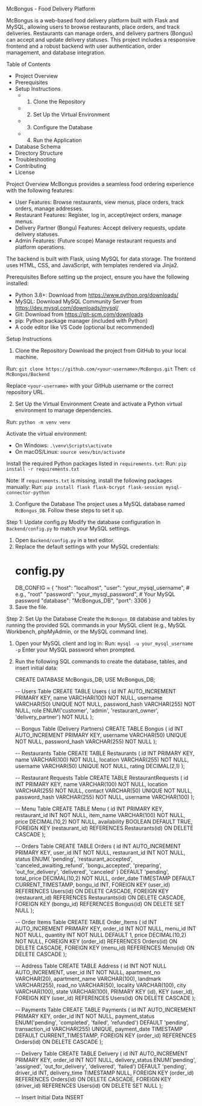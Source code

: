 McBongus - Food Delivery Platform

McBongus is a web-based food delivery platform built with Flask and MySQL, allowing users to browse restaurants, place orders, and track deliveries. Restaurants can manage orders, and delivery partners (Bongus) can accept and update delivery statuses. This project includes a responsive frontend and a robust backend with user authentication, order management, and database integration.

Table of Contents
- Project Overview
- Prerequisites
- Setup Instructions
  - 1. Clone the Repository
  - 2. Set Up the Virtual Environment
  - 3. Configure the Database
  - 4. Run the Application
- Database Schema
- Directory Structure
- Troubleshooting
- Contributing
- License

Project Overview
McBongus provides a seamless food ordering experience with the following features:
- User Features: Browse restaurants, view menus, place orders, track orders, manage addresses.
- Restaurant Features: Register, log in, accept/reject orders, manage menus.
- Delivery Partner (Bongu) Features: Accept delivery requests, update delivery statuses.
- Admin Features: (Future scope) Manage restaurant requests and platform operations.

The backend is built with Flask, using MySQL for data storage. The frontend uses HTML, CSS, and JavaScript, with templates rendered via Jinja2.

Prerequisites
Before setting up the project, ensure you have the following installed:
- Python 3.8+: Download from https://www.python.org/downloads/
- MySQL: Download MySQL Community Server from https://dev.mysql.com/downloads/mysql/
- Git: Download from https://git-scm.com/downloads
- pip: Python package manager (included with Python)
- A code editor like VS Code (optional but recommended)

Setup Instructions

1. Clone the Repository
Download the project from GitHub to your local machine.

Run: `git clone https://github.com/<your-username>/McBongus.git`
Then: `cd McBongus/Backend`

Replace `<your-username>` with your GitHub username or the correct repository URL.

2. Set Up the Virtual Environment
Create and activate a Python virtual environment to manage dependencies.

Run: `python -m venv venv`

Activate the virtual environment:
- On Windows: `.\venv\Scripts\activate`
- On macOS/Linux: `source venv/bin/activate`

Install the required Python packages listed in `requirements.txt`:
Run: `pip install -r requirements.txt`

Note: If `requirements.txt` is missing, install the following packages manually:
Run: `pip install flask flask-bcrypt flask-session mysql-connector-python`

3. Configure the Database
The project uses a MySQL database named `McBongus_DB`. Follow these steps to set it up.

Step 1: Update config.py
Modify the database configuration in `Backend/config.py` to match your MySQL settings.

1. Open `Backend/config.py` in a text editor.
2. Replace the default settings with your MySQL credentials:
   # config.py
   DB_CONFIG = {
       "host": "localhost",
       "user": "your_mysql_username",  # e.g., "root"
       "password": "your_mysql_password",  # Your MySQL password
       "database": "McBongus_DB",
       "port": 3306
   }
3. Save the file.

Step 2: Set Up the Database
Create the `McBongus_DB` database and tables by running the provided SQL commands in your MySQL client (e.g., MySQL Workbench, phpMyAdmin, or the MySQL command line).

1. Open your MySQL client and log in:
   Run: `mysql -u your_mysql_username -p`
   Enter your MySQL password when prompted.

2. Run the following SQL commands to create the database, tables, and insert initial data:

   CREATE DATABASE McBongus_DB;
   USE McBongus_DB;

   -- Users Table
   CREATE TABLE Users (
       id INT AUTO_INCREMENT PRIMARY KEY,
       name VARCHAR(100) NOT NULL,
       username VARCHAR(50) UNIQUE NOT NULL,
       password_hash VARCHAR(255) NOT NULL,
       role ENUM('customer', 'admin', 'restaurant_owner', 'delivery_partner') NOT NULL
   );

   -- Bongus Table (Delivery Partners)
   CREATE TABLE Bongus (
       id INT AUTO_INCREMENT PRIMARY KEY,
       username VARCHAR(50) UNIQUE NOT NULL,
       password_hash VARCHAR(255) NOT NULL
   );

   -- Restaurants Table
   CREATE TABLE Restaurants (
       id INT PRIMARY KEY,
       name VARCHAR(100) NOT NULL,
       location VARCHAR(255) NOT NULL,
       username VARCHAR(50) UNIQUE NOT NULL,
       rating DECIMAL(2,1)
   );

   -- Restaurant Requests Table
   CREATE TABLE RestaurantRequests (
       id INT PRIMARY KEY,
       name VARCHAR(100) NOT NULL,
       location VARCHAR(255) NOT NULL,
       contact VARCHAR(50) UNIQUE NOT NULL,
       password_hash VARCHAR(255) NOT NULL,
       username VARCHAR(100)
   );

   -- Menu Table
   CREATE TABLE Menu (
       id INT PRIMARY KEY,
       restaurant_id INT NOT NULL,
       item_name VARCHAR(100) NOT NULL,
       price DECIMAL(10,2) NOT NULL,
       availability BOOLEAN DEFAULT TRUE,
       FOREIGN KEY (restaurant_id) REFERENCES Restaurants(id) ON DELETE CASCADE
   );

   -- Orders Table
   CREATE TABLE Orders (
       id INT AUTO_INCREMENT PRIMARY KEY,
       user_id INT NOT NULL,
       restaurant_id INT NOT NULL,
       status ENUM(
           'pending',
           'restaurant_accepted',
           'canceled_awaiting_refund',
           'bongu_accepted',
           'preparing',
           'out_for_delivery',
           'delivered',
           'canceled'
       ) DEFAULT 'pending',
       total_price DECIMAL(10,2) NOT NULL,
       order_date TIMESTAMP DEFAULT CURRENT_TIMESTAMP,
       bongu_id INT,
       FOREIGN KEY (user_id) REFERENCES Users(id) ON DELETE CASCADE,
       FOREIGN KEY (restaurant_id) REFERENCES Restaurants(id) ON DELETE CASCADE,
       FOREIGN KEY (bongu_id) REFERENCES Bongus(id) ON DELETE SET NULL
   );

   -- Order Items Table
   CREATE TABLE Order_Items (
       id INT AUTO_INCREMENT PRIMARY KEY,
       order_id INT NOT NULL,
       menu_id INT NOT NULL,
       quantity INT NOT NULL DEFAULT 1,
       price DECIMAL(10,2) NOT NULL,
       FOREIGN KEY (order_id) REFERENCES Orders(id) ON DELETE CASCADE,
       FOREIGN KEY (menu_id) REFERENCES Menu(id) ON DELETE CASCADE
   );

   -- Address Table
   CREATE TABLE Address (
       id INT NOT NULL AUTO_INCREMENT,
       user_id INT NOT NULL,
       apartment_no VARCHAR(20),
       apartment_name VARCHAR(100),
       landmark VARCHAR(255),
       road_no VARCHAR(50),
       locality VARCHAR(100),
       city VARCHAR(100),
       state VARCHAR(100),
       PRIMARY KEY (id),
       KEY (user_id),
       FOREIGN KEY (user_id) REFERENCES Users(id) ON DELETE CASCADE
   );

   -- Payments Table
   CREATE TABLE Payments (
       id INT AUTO_INCREMENT PRIMARY KEY,
       order_id INT NOT NULL,
       payment_status ENUM('pending', 'completed', 'failed', 'refunded') DEFAULT 'pending',
       transaction_id VARCHAR(255) UNIQUE,
       payment_date TIMESTAMP DEFAULT CURRENT_TIMESTAMP,
       FOREIGN KEY (order_id) REFERENCES Orders(id) ON DELETE CASCADE
   );

   -- Delivery Table
   CREATE TABLE Delivery (
       id INT AUTO_INCREMENT PRIMARY KEY,
       order_id INT NOT NULL,
       delivery_status ENUM('pending', 'assigned', 'out_for_delivery', 'delivered', 'failed') DEFAULT 'pending',
       driver_id INT,
       delivery_time TIMESTAMP NULL,
       FOREIGN KEY (order_id) REFERENCES Orders(id) ON DELETE CASCADE,
       FOREIGN KEY (driver_id) REFERENCES Users(id) ON DELETE SET NULL
   );

   -- Insert Initial Data
   INSERT
